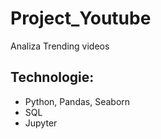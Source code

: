 # Project_Youtube
Analiza Trending videos

## Technologie:
- Python, Pandas, Seaborn
- SQL
- Jupyter
